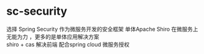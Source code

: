 # sc-security 
选择 Spring Security 作为微服务开发的安全框架 
单体Apache Shiro 在微服务上无能为力 ，更多的是单体应用解决方案    
shiro +  cas 解决前端   配合spring cloud 微服务授权  











